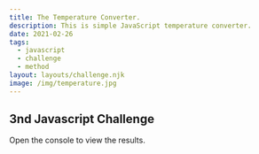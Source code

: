 ```yaml
---
title: The Temperature Converter.
description: This is simple JavaScript temperature converter. 
date: 2021-02-26
tags:
  - javascript
  - challenge
  - method
layout: layouts/challenge.njk
image: /img/temperature.jpg
---
```


<div class="container mt-4">
  <h2>3nd Javascript Challenge</h2>
  <p>Open the console to view the results.</p>
  <code></code>
</div>
<script src="/js/js-challenges/ch3-temperature-converter.js"></script>

